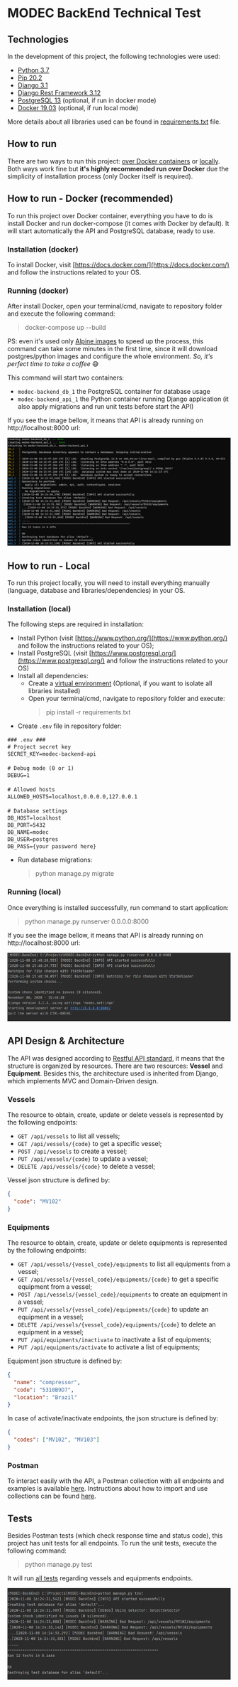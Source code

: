 # MODEC BackEnd Technical Test

## Technologies

In the development of this project, the following technologies were used:

- [Python 3.7](https://www.python.org/downloads/release/python-370/)
- [Pip 20.2](https://pip.pypa.io/en/stable/news/#id12) 
- [Django 3.1](https://docs.djangoproject.com/en/3.1/releases/3.1/)
- [Django Rest Framework 3.12](https://www.django-rest-framework.org/community/release-notes/#312x-series)
- [PostgreSQL 13](https://www.postgresql.org/about/news/postgresql-13-released-2077/) (optional, if run in docker mode)
- [Docker 19.03](https://docs.docker.com/engine/release-notes/#version-1903) (optional, if run local mode)

More details about all libraries used can be found in [requirements.txt](requirements.txt) file. 

## How to run

There are two ways to run this project: [over Docker containers](#how-to-run---docker-recommended) or [locally](#how-to-run---local). 
Both ways work fine but **it's highly recommended
run over Docker** due the simplicity of installation process (only Docker itself is required).

## How to run - Docker (recommended)

To run this project over Docker container, everything you have to do is install Docker and 
run docker-compose (it comes with Docker by default). It will start automatically the API and PostgreSQL database, ready to use.

### Installation (docker)

To install Docker, visit [https://docs.docker.com/](https://docs.docker.com/) and follow the instructions related to your OS.

### Running (docker)

After install Docker, open your terminal/cmd, navigate to repository folder and execute the following command:

> docker-compose up --build

PS: even it's used only [Alpine images](https://hub.docker.com/_/alpine) to speed up the process, this command can take some minutes in the first time, 
since it will download postgres/python images and configure the whole environment. 
_So, it's perfect time to take a coffee_ 😅 
 
This command will start two containers:
- `modec-backend_db_1` the PostgreSQL container for database usage 
- `modec-backend_api_1` the Python container running Django application (it also apply migrations and run unit tests before start the API)

If you see the image bellow, it means that API is already running on http://localhost:8000 url:

![API running over Docker](images/modec-docker.png)

## How to run - Local
To run this project locally, you will need to install everything manually (language, database and libraries/dependencies) in your OS.
 
### Installation (local)
The following steps are required in installation:
- Install Python (visit [https://www.python.org/](https://www.python.org/) and follow the instructions related to your OS);
- Install PostgreSQL (visit [https://www.postgresql.org/](https://www.postgresql.org/) and follow the instructions related to your OS)
- Install all dependencies:
    - Create a [virtual environment](https://docs.python.org/3/tutorial/venv.html) (Optional, if you want to isolate all libraries installed)
    - Open your terminal/cmd, navigate to repository folder and execute:
        > pip install -r requirements.txt
- Create `.env` file in repository folder:
```
### .env ###
# Project secret key
SECRET_KEY=modec-backend-api

# Debug mode (0 or 1)
DEBUG=1

# Allowed hosts
ALLOWED_HOSTS=localhost,0.0.0.0,127.0.0.1

# Database settings
DB_HOST=localhost
DB_PORT=5432
DB_NAME=modec
DB_USER=postgres
DB_PASS={your password here}
```
- Run database migrations:
    > python manage.py migrate 

### Running (local)

Once everything is installed successfully, run command to start application:
> python manage.py runserver 0.0.0.0:8000

If you see the image bellow, it means that API is already running on http://localhost:8000 url:

![API running locally](images/modec-local.png)
## API Design & Architecture

The API was designed according to [Restful API standard](https://restfulapi.net/), it means that the structure is organized by resources. 
There are two resources: **Vessel** and **Equipment**. Besides this, the architecture used is inherited from Django, which implements MVC and Domain-Driven design. 

### Vessels

The resource to obtain, create, update or delete vessels is represented by the following endpoints:
- `GET /api/vessels` to list all vessels;
- `GET /api/vessels/{code}` to get a specific vessel;
- `POST /api/vessels` to create a vessel;
- `PUT /api/vessels/{code}` to update a vessel;
- `DELETE /api/vessels/{code}` to delete a vessel;

Vessel json structure is defined by:
```json
{
  "code": "MV102"
}
```
### Equipments

The resource to obtain, create, update or delete equipments is represented by the following endpoints:
- `GET /api/vessels/{vessel_code}/equipments` to list all equipments from a vessel;
- `GET /api/vessels/{vessel_code}/equipments/{code}` to get a specific equipment from a vessel;
- `POST /api/vessels/{vessel_code}/equipments` to create an equipment in a vessel;
- `PUT /api/vessels/{vessel_code}/equipments/{code}` to update an equipment in a vessel;
- `DELETE /api/vessels/{vessel_code}/equipments/{code}` to delete an equipment in a vessel;
- `PUT /api/equipments/inactivate` to inactivate a list of equipments;
- `PUT /api/equipments/activate` to activate a list of equipments;

Equipment json structure is defined by:
```json
{
  "name": "compressor",
  "code": "5310B9D7",
  "location": "Brazil"
}
```

In case of activate/inactivate endpoints, the json structure is defined by:
```json
{
  "codes": ["MV102", "MV103"] 
}
```

### Postman

To interact easily with the API, a Postman collection with all endpoints and examples is available [here](MODEC-BackEnd-API.postman_collection.json). 
Instructions about how to import and use collections can be found [here](https://learning.postman.com/docs/getting-started/importing-and-exporting-data/). 

## Tests

Besides Postman tests (which check response time and status code), this project has unit tests for all endpoints.
To run the unit tests, execute the following command:
> python manage.py test

It will run [all tests](api/tests) regarding vessels and equipments endpoints.

![Unit tests](images/modec-test.png)



